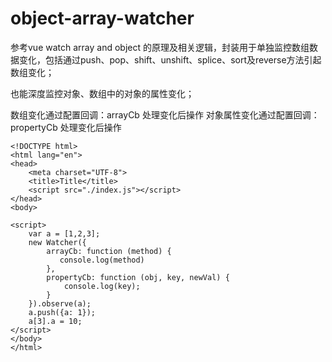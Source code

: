 # object-array-watcher
参考vue watch array and object 的原理及相关逻辑，封装用于单独监控数组数据变化，包括通过push、pop、shift、unshift、splice、sort及reverse方法引起数组变化；

也能深度监控对象、数组中的对象的属性变化；

数组变化通过配置回调：arrayCb 处理变化后操作
对象属性变化通过配置回调：propertyCb 处理变化后操作

```
<!DOCTYPE html>
<html lang="en">
<head>
    <meta charset="UTF-8">
    <title>Title</title>
    <script src="./index.js"></script>
</head>
<body>

<script>
    var a = [1,2,3];
    new Watcher({
        arrayCb: function (method) {
           console.log(method)
        },
        propertyCb: function (obj, key, newVal) {
            console.log(key);
        }
    }).observe(a);
    a.push({a: 1});
    a[3].a = 10;
</script>
</body>
</html>

```
